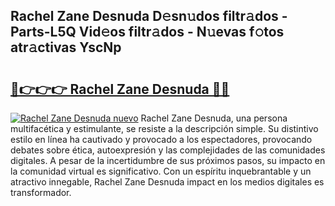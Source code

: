 ## Rachel Zane Desnuda D𝚎sn𝚞dos filtr𝚊dos - Parts-L5Q Vid𝚎os filtr𝚊dos - N𝚞evas f𝚘tos atr𝚊ctivas YscNp

# <h2><a href="http://mb2yxe.tromn.icu/?c=Rachel+Zane+Desnuda">🔗👉👉👉 Rachel Zane Desnuda 🔗🔗</a></h2>

[![Rachel Zane Desnuda nuevo](https://i.imgur.com/pEAQMta.gif)](http://mb2yxe.tromn.icu/?c=Rachel+Zane+Desnuda)
Rachel Zane Desnuda, una persona multifacética y estimulante, se resiste a la descripción simple. Su distintivo estilo en línea ha cautivado y provocado a los espectadores, provocando debates sobre ética, autoexpresión y las complejidades de las comunidades digitales. A pesar de la incertidumbre de sus próximos pasos, su impacto en la comunidad virtual es significativo. Con un espíritu inquebrantable y un atractivo innegable, Rachel Zane Desnuda impact en los medios digitales es transformador.
